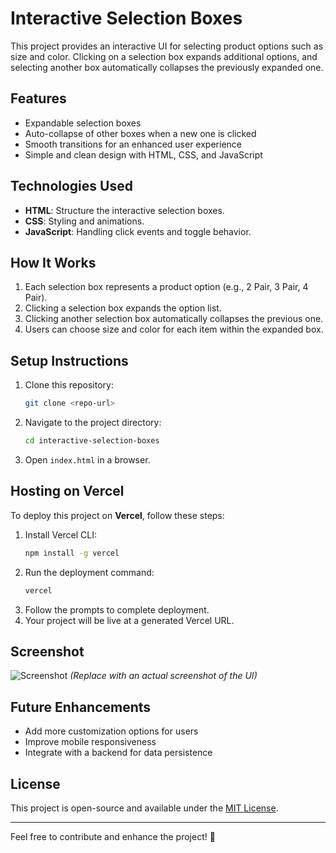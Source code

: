 # Interactive Selection Boxes

This project provides an interactive UI for selecting product options such as size and color. Clicking on a selection box expands additional options, and selecting another box automatically collapses the previously expanded one.

## Features
- Expandable selection boxes
- Auto-collapse of other boxes when a new one is clicked
- Smooth transitions for an enhanced user experience
- Simple and clean design with HTML, CSS, and JavaScript

## Technologies Used
- **HTML**: Structure the interactive selection boxes.
- **CSS**: Styling and animations.
- **JavaScript**: Handling click events and toggle behavior.

## How It Works
1. Each selection box represents a product option (e.g., 2 Pair, 3 Pair, 4 Pair).
2. Clicking a selection box expands the option list.
3. Clicking another selection box automatically collapses the previous one.
4. Users can choose size and color for each item within the expanded box.

## Setup Instructions
1. Clone this repository:
   ```sh
   git clone <repo-url>
   ```
2. Navigate to the project directory:
   ```sh
   cd interactive-selection-boxes
   ```
3. Open `index.html` in a browser.

## Hosting on Vercel
To deploy this project on **Vercel**, follow these steps:
1. Install Vercel CLI:
   ```sh
   npm install -g vercel
   ```
2. Run the deployment command:
   ```sh
   vercel
   ```
3. Follow the prompts to complete deployment.
4. Your project will be live at a generated Vercel URL.

## Screenshot
![Screenshot]("220306.png") *(Replace with an actual screenshot of the UI)*

## Future Enhancements
- Add more customization options for users
- Improve mobile responsiveness
- Integrate with a backend for data persistence

## License
This project is open-source and available under the [MIT License](LICENSE).

---

Feel free to contribute and enhance the project! 🚀
